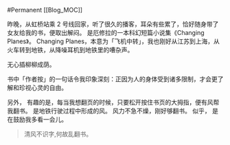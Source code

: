 #Permanent
[[Blog_MOC]] 

昨晚，从虹桥站乘 2 号线回家，听了很久的播客，耳朵有些累了，恰好随身带了女友给我的书，便取出解闷。
是厄修拉的一本科幻短篇小说集《Changing Planes》。
Changing Planes，本意为「飞机中转」，我也刚好从江苏到上海，从火车转到地铁，从降噪耳机到地铁里的嘈杂声。

无心插柳柳成荫。

书中「作者按」的一句话令我印象深刻：正因为人的身体受到诸多限制，才会更了解和珍视心灵的自由。

另外，
有趣的是，每当我想翻页的时候，只要松开按住书页的大拇指，便有风帮我翻书。
是地铁行驶过程中形成的风。
风力不急不燥，刚好够翻书。
似乎，
是在鼓励我多看一会儿。

>清风不识字,何故乱翻书。

